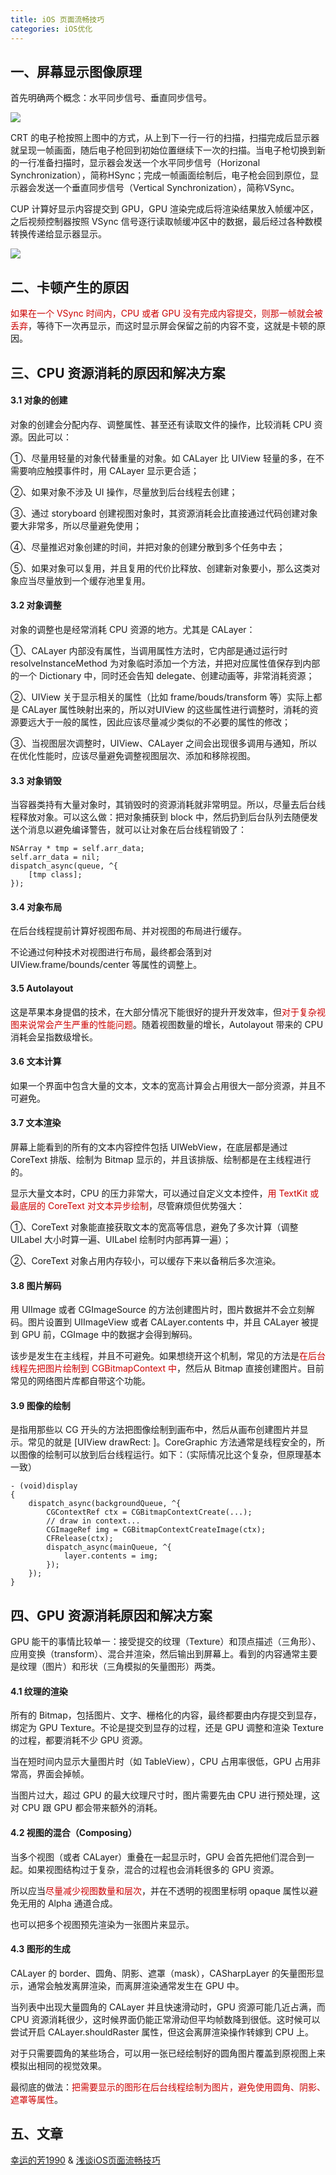 ```yaml
---
title: iOS 页面流畅技巧
categories: iOS优化
---
```



## 一、屏幕显示图像原理

首先明确两个概念：水平同步信号、垂直同步信号。

![](https://upload-images.jianshu.io/upload_images/5294842-920b300dcddfb38b.png?imageMogr2/auto-orient/strip%7CimageView2/2/w/1240)

CRT 的电子枪按照上图中的方式，从上到下一行一行的扫描，扫描完成后显示器就呈现一帧画面，随后电子枪回到初始位置继续下一次的扫描。当电子枪切换到新的一行准备扫描时，显示器会发送一个水平同步信号（Horizonal Synchronization），简称HSync；完成一帧画面绘制后，电子枪会回到原位，显示器会发送一个垂直同步信号（Vertical Synchronization），简称VSync。

CUP 计算好显示内容提交到 GPU，GPU 渲染完成后将渲染结果放入帧缓冲区，之后视频控制器按照 VSync 信号逐行读取帧缓冲区中的数据，最后经过各种数模转换传递给显示器显示。

![](https://upload-images.jianshu.io/upload_images/5294842-1cc88c02ec5e957b.png?imageMogr2/auto-orient/strip%7CimageView2/2/w/1240)


## 二、卡顿产生的原因

<font color=#cc0000>如果在一个 VSync 时间内，CPU 或者 GPU 没有完成内容提交，则那一帧就会被丢弃</font>，等待下一次再显示，而这时显示屏会保留之前的内容不变，这就是卡顿的原因。


## 三、CPU 资源消耗的原因和解决方案

#### 3.1 对象的创建

对象的创建会分配内存、调整属性、甚至还有读取文件的操作，比较消耗 CPU 资源。因此可以：

①、尽量用轻量的对象代替重量的对象。如 CALayer 比 UIView 轻量的多，在不需要响应触摸事件时，用 CALayer 显示更合适；

②、如果对象不涉及 UI 操作，尽量放到后台线程去创建；

③、通过 storyboard 创建视图对象时，其资源消耗会比直接通过代码创建对象要大非常多，所以尽量避免使用；

④、尽量推迟对象创建的时间，并把对象的创建分散到多个任务中去；

⑤、如果对象可以复用，并且复用的代价比释放、创建新对象要小，那么这类对象应当尽量放到一个缓存池里复用。

#### 3.2 对象调整

对象的调整也是经常消耗 CPU 资源的地方。尤其是 CALayer：

①、CALayer 内部没有属性，当调用属性方法时，它内部是<font colro=#cc0000>通过运行时</font> resolveInstanceMethod 为对象临时添加一个方法，并把对应属性值保存到内部的一个 Dictionary 中，同时还会告知 delegate、创建动画等，非常消耗资源；

②、UIView 关于显示相关的属性（比如 frame/bouds/transform 等）实际上都是 CALayer 属性映射出来的，所以对UIView 的这些属性进行调整时，消耗的资源要远大于一般的属性，因此应该尽量减少类似的不必要的属性的修改；

③、当视图层次调整时，UIView、CALayer 之间会出现很多调用与通知，所以在优化性能时，应该尽量避免调整视图层次、添加和移除视图。

#### 3.3 对象销毁

当容器类持有大量对象时，其销毁时的资源消耗就非常明显。所以，尽量去后台线程释放对象。可以这么做：把对象捕获到 block 中，然后扔到后台队列去随便发送个消息以避免编译警告，就可以让对象在后台线程销毁了：

```objc
NSArray * tmp = self.arr_data;
self.arr_data = nil;
dispatch_async(queue, ^{
    [tmp class];
});
```

#### 3.4 对象布局

在后台线程提前计算好视图布局、并对视图的布局进行缓存。

不论通过何种技术对视图进行布局，最终都会落到对 UIView.frame/bounds/center 等属性的调整上。

#### 3.5 Autolayout

这是苹果本身提倡的技术，在大部分情况下能很好的提升开发效率，但<font color=#cc0000>对于复杂视图来说常会产生严重的性能问题</font>。随着视图数量的增长，Autolayout 带来的 CPU 消耗会呈指数级增长。

#### 3.6 文本计算

如果一个界面中包含大量的文本，文本的宽高计算会占用很大一部分资源，并且不可避免。

#### 3.7 文本渲染

屏幕上能看到的所有的文本内容控件包括 UIWebView，在底层都是通过 CoreText 排版、绘制为 Bitmap 显示的，并且该排版、绘制都是在主线程进行的。

显示大量文本时，CPU 的压力非常大，可以通过自定义文本控件，<font color=#cc0000>用 TextKit 或最底层的 CoreText 对文本异步绘制</font>，尽管麻烦但优势强大：

①、CoreText 对象能直接获取文本的宽高等信息，避免了多次计算（调整 UILabel 大小时算一遍、UILabel 绘制时内部再算一遍）；

②、CoreText 对象占用内存较小，可以缓存下来以备稍后多次渲染。

#### 3.8 图片解码

用 UIImage 或者 CGImageSource 的方法创建图片时，图片数据并不会立刻解码。图片设置到 UIImageView 或者 CALayer.contents 中，并且 CALayer 被提到 GPU 前，CGImage 中的数据才会得到解码。

该步是发生在主线程，并且不可避免。如果想绕开这个机制，常见的方法是<font color=#cc0000>在后台线程先把图片绘制到 CGBitmapContext 中</font>，然后从 Bitmap 直接创建图片。目前常见的网络图片库都自带这个功能。

#### 3.9 图像的绘制

是指用那些以 CG 开头的方法把图像绘制到画布中，然后从画布创建图片并显示。常见的就是 [UIView drawRect: ]。CoreGraphic 方法通常是线程安全的，所以图像的绘制可以放到后台线程运行。如下：（实际情况比这个复杂，但原理基本一致）

```objc
- (void)display
{
    dispatch_async(backgroundQueue, ^{
        CGContextRef ctx = CGBitmapContextCreate(...);
        // draw in context...
        CGImageRef img = CGBitmapContextCreateImage(ctx);
        CFRelease(ctx);
        dispatch_async(mainQueue, ^{
            layer.contents = img;
        });
    });
}
```

## 四、GPU 资源消耗原因和解决方案

GPU 能干的事情比较单一：接受提交的纹理（Texture）和顶点描述（三角形）、应用变换（transform）、混合并渲染，然后输出到屏幕上。看到的内容通常主要是纹理（图片）和形状（三角模拟的矢量图形）两类。

#### 4.1 纹理的渲染

所有的 Bitmap，包括图片、文字、栅格化的内容，最终都要由内存提交到显存，绑定为 GPU Texture。不论是提交到显存的过程，还是 GPU 调整和渲染 Texture 的过程，都要消耗不少 GPU 资源。

当在短时间内显示大量图片时（如 TableView），CPU 占用率很低，GPU 占用非常高，界面会掉帧。

当图片过大，超过 GPU 的最大纹理尺寸时，图片需要先由 CPU 进行预处理，这对 CPU 跟 GPU 都会带来额外的消耗。

#### 4.2 视图的混合（Composing）

当多个视图（或者 CALayer）重叠在一起显示时，GPU 会首先把他们混合到一起。如果视图结构过于复杂，混合的过程也会消耗很多的 GPU 资源。

所以应当<font color=#cc0000>尽量减少视图数量和层次</font>，并在不透明的视图里标明 opaque 属性以避免无用的 Alpha 通道合成。

也可以把多个视图预先渲染为一张图片来显示。

#### 4.3 图形的生成

CALayer 的 border、圆角、阴影、遮罩（mask），CASharpLayer 的矢量图形显示，通常会触发离屏渲染，而离屏渲染通常发生在 GPU 中。

当列表中出现大量圆角的 CALayer 并且快速滑动时，GPU 资源可能几近占满，而 CPU 资源消耗很少，这时候界面仍能正常滑动但平均帧数降到很低。这时候可以尝试开启 CALayer.shouldRaster 属性，但这会离屏渲染操作转嫁到 CPU 上。

对于只需要圆角的某些场合，可以用一张已经绘制好的圆角图片覆盖到原视图上来模拟出相同的视觉效果。

最彻底的做法：<font color=#cc0000>把需要显示的图形在后台线程绘制为图片，避免使用圆角、阴影、遮罩等属性</font>。


## 五、文章
[幸运的芳1990](https://www.jianshu.com/u/93bd6c9bc835) & [浅谈iOS页面流畅技巧](https://www.jianshu.com/p/bade6ce45b8b)
